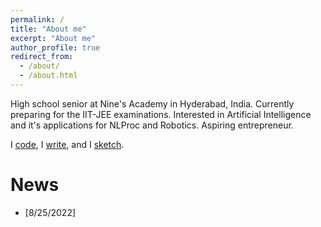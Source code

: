 ```yaml
---
permalink: /
title: "About me"
excerpt: "About me"
author_profile: true
redirect_from: 
  - /about/
  - /about.html
---
```


High school senior at Nine's Academy in Hyderabad, India. Currently preparing for the IIT-JEE examinations. Interested in Artificial Intelligence and it's applications for NLProc and Robotics. Aspiring entrepreneur.

I [code](https://github.com/rjonnavittula), I [write](https://rjonnavittula.github.io/year-archive/), and I [sketch](https://rjonnavittula.github.io/art/).

# News
- [8/25/2022] 